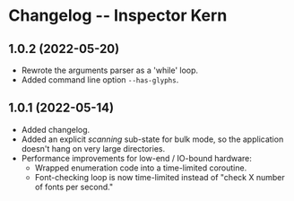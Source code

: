 # Changelog -- Inspector Kern

## 1.0.2 (2022-05-20)

* Rewrote the arguments parser as a 'while' loop.
* Added command line option `--has-glyphs`.


## 1.0.1 (2022-05-14)

* Added changelog.
* Added an explicit *scanning* sub-state for bulk mode, so the application doesn't hang on very large directories.
* Performance improvements for low-end / IO-bound hardware:
  * Wrapped enumeration code into a time-limited coroutine.
  * Font-checking loop is now time-limited instead of "check X number of fonts per second."

